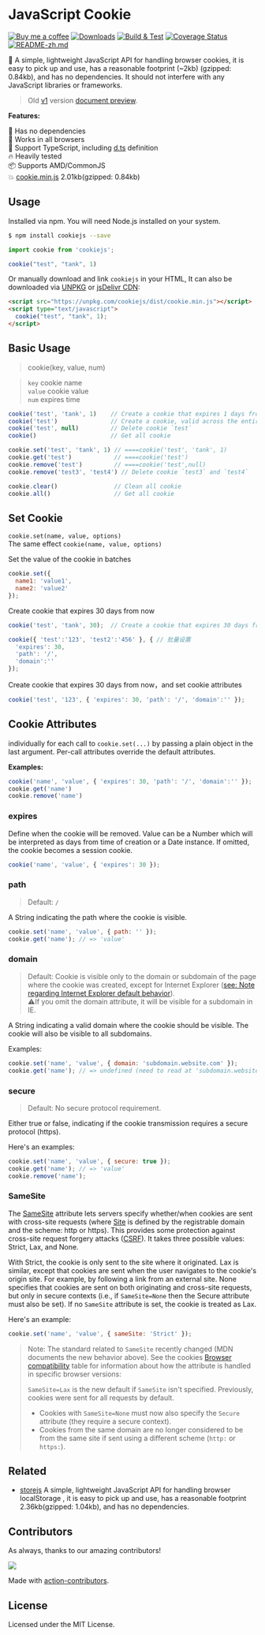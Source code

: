 JavaScript Cookie
===

[![Buy me a coffee](https://img.shields.io/badge/Buy%20me%20a%20coffee-048754?logo=buymeacoffee)](https://jaywcjlove.github.io/#/sponsor)
[![Downloads](https://img.shields.io/npm/dm/cookiejs.svg?style=flat)](https://www.npmjs.com/package/cookiejs)
[![Build & Test](https://github.com/jaywcjlove/cookie.js/actions/workflows/ci.yml/badge.svg)](https://github.com/jaywcjlove/cookie.js/actions/workflows/ci.yml)
[![Coverage Status](https://jaywcjlove.github.io/cookie.js/badges.svg)](https://jaywcjlove.github.io/cookie.js/lcov-report/)
[![README-zh.md](https://jaywcjlove.github.io/sb/lang/chinese.svg)](./README-zh.md)

:cookie: A simple, lightweight JavaScript API for handling browser cookies, it is easy to pick up and use, has a reasonable footprint (~2kb) (gzipped: 0.84kb), and has no dependencies. It should not interfere with any JavaScript libraries or frameworks.

> Old [v1](https://raw.githack.com/jaywcjlove/cookie.js/v1-doc/index.html) version [document preview](https://raw.githack.com/jaywcjlove/cookie.js/v1-doc/index.html).

**Features:**

🚀 Has no dependencies  
🌱 Works in all browsers  
🍁 Support TypeScript, including [d.ts](https://github.com/jaywcjlove/store.js/tree/master/types/index.d.ts) definition  
🔥 Heavily tested  
📦 Supports AMD/CommonJS  
💥 [cookie.min.js](https://github.com/jaywcjlove/cookie.js/tree/master/dist/cookie.min.js) 2.01kb(gzipped: 0.84kb)  

## Usage

Installed via npm. You will need Node.js installed on your system.

```bash
$ npm install cookiejs --save
```

```js
import cookie from 'cookiejs';

cookie("test", "tank", 1)
```

Or manually download and link `cookiejs` in your HTML, It can also be downloaded via [UNPKG](https://unpkg.com/cookiejs/dist/) or [jsDelivr CDN](https://www.jsdelivr.com/package/npm/cookiejs):

```html
<script src="https://unpkg.com/cookiejs/dist/cookie.min.js"></script>
<script type="text/javascript">
  cookie("test", "tank", 1);
</script>
```

## Basic Usage

> cookie(key, value, num)

> `key` cookie name  
> `value` cookie value  
> `num` expires time  

```js
cookie('test', 'tank', 1)    // Create a cookie that expires 1 days from now
cookie('test')               // Create a cookie, valid across the entire site
cookie('test', null)         // Delete cookie `test`
cookie()                     // Get all cookie

cookie.set('test', 'tank', 1) // ====cookie('test', 'tank', 1)
cookie.get('test')            // ====cookie('test')
cookie.remove('test')         // ====cookie('test',null)
cookie.remove('test3', 'test4') // Delete cookie `test3` and `test4`

cookie.clear()                // Clean all cookie
cookie.all()                  // Get all cookie
```

## Set Cookie

`cookie.set(name, value, options)`  
The same effect `cookie(name, value, options)`

Set the value of the cookie in batches

```js
cookie.set({
  name1: 'value1',
  name2: 'value2'
});
```

Create cookie that expires 30 days from now

```js
cookie('test', 'tank', 30);  // Create a cookie that expires 30 days from now

cookie({ 'test':'123', 'test2':'456' }, { // 批量设置
  'expires': 30,
  'path': '/',
  'domain':''
});
```

Create cookie that expires 30 days from now，and set cookie attributes

```js
cookie('test', '123', { 'expires': 30, 'path': '/', 'domain':'' });
```

## Cookie Attributes

individually for each call to `cookie.set(...)` by passing a plain object in the last argument. Per-call attributes override the default attributes.

**Examples:**

```js
cookie('name', 'value', { 'expires': 30, 'path': '/', 'domain':'' });
cookie.get('name')
cookie.remove('name')
```

### expires

Define when the cookie will be removed. Value can be a Number which will be interpreted as days from time of creation or a Date instance. If omitted, the cookie becomes a session cookie.

```js
cookie('name', 'value', { 'expires': 30 });
```

### path

> Default: `/`  

A String indicating the path where the cookie is visible.

```js
cookie.set('name', 'value', { path: '' });
cookie.get('name'); // => 'value'
```

### domain

> Default: Cookie is visible only to the domain or subdomain of the page where the cookie was created, except for Internet Explorer ([see: Note regarding Internet Explorer default behavior](https://blogs.msdn.microsoft.com/ieinternals/2009/08/20/internet-explorer-cookie-internals-faq/)).  
> ⚠️If you omit the domain attribute, it will be visible for a subdomain in IE.

A String indicating a valid domain where the cookie should be visible. The cookie will also be visible to all subdomains.

Examples:

```js
cookie.set('name', 'value', { domain: 'subdomain.website.com' });
cookie.get('name'); // => undefined (need to read at 'subdomain.website.com')
```

### secure

> Default: No secure protocol requirement.

Either true or false, indicating if the cookie transmission requires a secure protocol (https).

Here's an examples:

```js
cookie.set('name', 'value', { secure: true });
cookie.get('name'); // => 'value'
cookie.remove('name');
```

### SameSite

The [SameSite](https://developer.mozilla.org/en-US/docs/Web/HTTP/Headers/Set-Cookie/SameSite) attribute lets servers specify whether/when cookies are sent with cross-site requests (where [Site](https://developer.mozilla.org/en-US/docs/Glossary/Site) is defined by the registrable domain and the scheme: http or https). This provides some protection against cross-site request forgery attacks ([CSRF](https://developer.mozilla.org/en-US/docs/Glossary/CSRF)). It takes three possible values: Strict, Lax, and None.

With Strict, the cookie is only sent to the site where it originated. Lax is similar, except that cookies are sent when the user navigates to the cookie's origin site. For example, by following a link from an external site. None specifies that cookies are sent on both originating and cross-site requests, but only in secure contexts (i.e., if `SameSite=None` then the Secure attribute must also be set). If no `SameSite` attribute is set, the cookie is treated as Lax.

Here's an example:

```js
cookie.set('name', 'value', { sameSite: 'Strict' });
```

> Note: The standard related to `SameSite` recently changed (MDN documents the new behavior above). See the cookies [Browser compatibility](https://developer.mozilla.org/en-US/docs/Web/HTTP/Headers/Set-Cookie/SameSite#browser_compatibility) table for information about how the attribute is handled in specific browser versions:
> 
> `SameSite=Lax` is the new default if `SameSite` isn't specified. Previously, cookies were sent for all requests by default.
> - Cookies with `SameSite=None` must now also specify the `Secure` attribute (they require a secure context).
> - Cookies from the same domain are no longer considered to be from the same site if sent using a different scheme (`http:` or `https:`).

## Related

- [storejs](https://github.com/jaywcjlove/store.js) A simple, lightweight JavaScript API for handling browser localStorage , it is easy to pick up and use, has a reasonable footprint 2.36kb(gzipped: 1.04kb), and has no dependencies.

## Contributors

As always, thanks to our amazing contributors!

<a href="https://github.com/jaywcjlove/cookie.js/graphs/contributors">
  <img src="https://jaywcjlove.github.io/cookie.js/CONTRIBUTORS.svg" />
</a>

Made with [action-contributors](https://github.com/jaywcjlove/github-action-contributors).

## License

Licensed under the MIT License.
